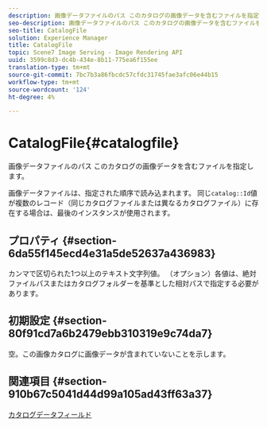 ```yaml
---
description: 画像データファイルのパス このカタログの画像データを含むファイルを指定します。
seo-description: 画像データファイルのパス このカタログの画像データを含むファイルを指定します。
seo-title: CatalogFile
solution: Experience Manager
title: CatalogFile
topic: Scene7 Image Serving - Image Rendering API
uuid: 3599c8d3-dc4b-434e-8b11-775ea6f155ee
translation-type: tm+mt
source-git-commit: 7bc7b3a86fbcdc57cfdc31745fae3afc06e44b15
workflow-type: tm+mt
source-wordcount: '124'
ht-degree: 4%

---
```



# CatalogFile{#catalogfile}

画像データファイルのパス このカタログの画像データを含むファイルを指定します。

画像データファイルは、指定された順序で読み込まれます。 同じ`catalog::Id`値が複数のレコード（同じカタログファイルまたは異なるカタログファイル）に存在する場合は、最後のインスタンスが使用されます。

## プロパティ {#section-6da55f145ecd4e31a5de52637a436983}

カンマで区切られた1つ以上のテキスト文字列値。 （オプション）各値は、絶対ファイルパスまたはカタログフォルダーを基準とした相対パスで指定する必要があります。

## 初期設定 {#section-80f91cd7a6b2479ebb310319e9c74da7}

空。この画像カタログに画像データが含まれていないことを示します。

## 関連項目 {#section-910b67c5041d44d99a105ad43ff63a37}

[カタログデータフィールド](../../../../../is-api/image-catalog/image-serving-api-ref/c-image-catalog-reference/c-overview/c-catalog-data-fields/c-catalog-data-fields.md#concept-b19581028ec44f98b9f5943624403d29)
